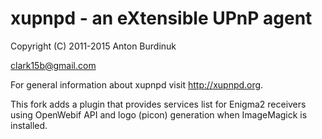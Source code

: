 # xupnpd - an eXtensible UPnP agent

Copyright (C) 2011-2015 Anton Burdinuk

clark15b@gmail.com

For general information about xupnpd visit http://xupnpd.org.

This fork adds a plugin that provides services list for Enigma2 receivers
using OpenWebif API and logo (picon) generation when ImageMagick is
installed.




